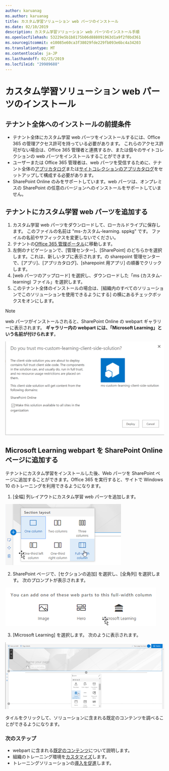 ```yaml
---
author: karuanag
ms.author: karuanag
title: カスタム学習ソリューション web パーツのインストール
ms.date: 02/10/2019
description: カスタム学習ソリューション web パーツのインストール手順
ms.openlocfilehash: 53229e5b1b8175b06d888091963d1a9f2f0bd361
ms.sourcegitcommit: e10085e60ca3f38029fde229fb093e6bc4a34203
ms.translationtype: MT
ms.contentlocale: ja-JP
ms.lasthandoff: 02/25/2019
ms.locfileid: "29989688"
---
```

# <a name="installing-the-custom-learning-solution-webpart"></a>カスタム学習ソリューション web パーツのインストール

## <a name="prerequisites-for-a-tenant-wide-installation"></a>テナント全体へのインストールの前提条件

- テナント全体にカスタム学習 web パーツをインストールするには、Office 365 の管理アクセス許可を持っている必要があります。 これらのアクセス許可がない場合は、Office 365 管理者と連携するか、または個々のサイトコレクションの web パーツをインストールすることができます。
- ユーザーまたは Office 365 管理者は、web パーツを受信するために、テナント全体の[アプリカタログ](https://docs.microsoft.com/en-us/sharepoint/dev/spfx/set-up-your-developer-tenant)または[サイトコレクションのアプリカタログ](https://docs.microsoft.com/en-us/sharepoint/dev/general-development/site-collection-app-catalog)をセットアップして構成する必要があります。
- SharePoint Online のみをサポートしています。web パーツは、オンプレミスの SharePoint の任意のバージョンへのインストールをサポートしていません。

## <a name="add-the-custom-learning-webpart-to-your-tenant"></a>テナントにカスタム学習 web パーツを追加する 

1. カスタム学習 web パーツをダウンロードして、ローカルドライブに保存します。 このファイルの名前は "ms-カスタム-learning. sppkg" です。 ファイルの名前やサフィックスを変更しないでください。 
2. テナントの[Office 365 管理ポータル](https://admin.microsoft.com/AdminPortal/Home#/homepage)に移動します。
3. 左側のナビゲーションで、[管理センター]、[SharePoint] のどちらかを選択します。これは、新しいタブに表示されます。の sharepoint 管理センターで、[アプリ]、[アプリカタログ]、[sharepoint 用アプリ] の順番でクリックします。 
4. [web パーツのアップロード] を選択し、ダウンロードした「ms (カスタム-learning) ファイル」を選択します。
5. このテナント全体のインストールの場合は、[組織内のすべてのソリューションでこのソリューションを使用できるようにする] の横にあるチェックボックスをオンにします。  
 
> [!NOTE]
> web パーツがインストールされると、SharePoint Online の webpart ギャラリーに表示されます。 **ギャラリー内の webpart には、「Microsoft Learning」という名前が付けられます**。

![ソリューションを展開する](media/trustapp_sm.png)


## <a name="add-the-microsoft-learning-webpart-to-a-sharepoint-online-page"></a>Microsoft Learning webpart を SharePoint Online ページに追加する

テナントにカスタム学習をインストールした後、Web パーツを SharePoint ページに追加することができます。Office 365 を実行すると、サイトで Windows 10 のトレーニングを利用できるようになります。

1. [全幅] 列レイアウトにカスタム学習 web パーツを追加します。

![SharePoint ページレイアウト](media/clo365fullcolumnwidth.png)

2. SharePoint ページで、[セクションの追加] を選択し、[全角列] を選択します。 次のプロンプトが表示されます。

![addwebpart](media/clo365addfullwidthwebpart.png)

3. [Microsoft Learning] を選択します。 次のように表示されます。 

![カスタム学習 web パーツ](media/clo365addwebpart.png)

 タイルをクリックして、ソリューションに含まれる既定のコンテンツを調べることができるようになります。  

### <a name="next-steps"></a>次のステップ
- webpart に含まれる[既定のコンテンツ](webpartcontent.md)について説明します。
- 組織のトレーニング環境を[カスタマイズ](customization.md)します。
- トレーニングソリューションの[導入を促進](driveadoption.md)します。

